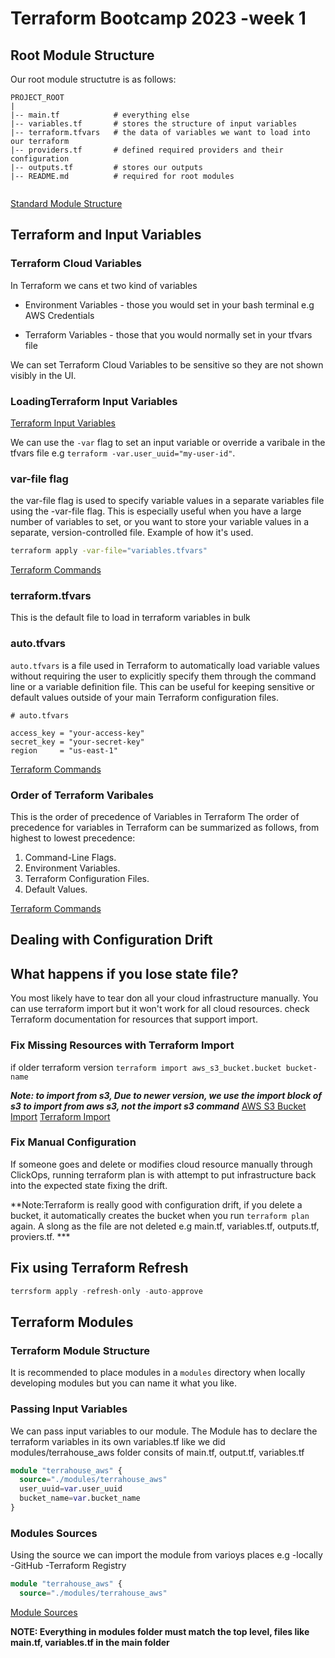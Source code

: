 # Terraform Bootcamp 2023 -week 1


## Root Module Structure

Our root module structutre is as follows:



```
PROJECT_ROOT
|
|-- main.tf            # everything else
|-- variables.tf       # stores the structure of input variables
|-- terraform.tfvars   # the data of variables we want to load into our terraform
|-- providers.tf       # defined required providers and their configuration
|-- outputs.tf         # stores our outputs
|-- README.md          # required for root modules


```


[Standard Module Structure](https://developer.hashicorp.com/terraform/language/modules/develop/structure)

## Terraform and Input Variables

### Terraform Cloud Variables

In Terraform we cans et two kind of variables
- Environment Variables - those you would set in your bash terminal e.g AWS Credentials

- Terraform Variables - those that you would normally set in your tfvars file

We can set Terraform Cloud Variables to be sensitive so they are not shown visibly in the UI.


### LoadingTerraform Input Variables
[Terraform Input Variables](https://developer.hashicorp.com/terraform/language/values/variables)

We can use the `-var` flag to set an input variable or override a varibale in the tfvars file e.g `terraform -var.user_uuid="my-user-id"`.

### var-file flag

the var-file flag is used to specify variable values in a separate variables file using the -var-file flag. This is especially useful when you have a large number of variables to set, or you want to store your variable values in a separate, version-controlled file.  Example of how it's used.
```sh
terraform apply -var-file="variables.tfvars"

```
[Terraform Commands](https://developer.hashicorp.com/terraform/cli/commands/)
### terraform.tfvars

This is the default file to load in terraform variables in bulk

### auto.tfvars

`auto.tfvars` is a file used in Terraform to automatically load variable values without requiring the user to explicitly specify them through the command line or a variable definition file. This can be useful for keeping sensitive or default values outside of your main Terraform configuration files.
```hcl
# auto.tfvars

access_key = "your-access-key"
secret_key = "your-secret-key"
region     = "us-east-1"

```

[Terraform Commands](https://developer.hashicorp.com/terraform/cli/commands/)

### Order of Terraform Varibales

This is the order of precedence of Variables in Terraform
The order of precedence for variables in Terraform can be summarized as follows, from highest to lowest precedence:

1. Command-Line Flags.
2. Environment Variables.
3. Terraform Configuration Files.
4. Default Values.

[Terraform Commands](https://developer.hashicorp.com/terraform/cli/commands/)


## Dealing with Configuration Drift

## What happens if you lose state file?

You most likely have to tear don all your cloud infrastructure manually. You can use terraform import but it won't work for all cloud resources. check Terraform documentation for resources that support import.
### Fix Missing Resources with Terraform Import
if older  terraform version
`terraform import aws_s3_bucket.bucket bucket-name`

***Note: to import from s3, Due to newer version, we use the import block of s3 to import from aws s3, not the import s3 command***
[AWS S3 Bucket Import](https://registry.terraform.io/providers/hashicorp/aws/latest/docs/resources/s3_bucket)
[Terraform Import](https://developer.hashicorp.com/terraform/cli/import)

### Fix Manual Configuration

If someone goes and delete or modifies cloud resource manually through ClickOps, running terraform plan is with attempt to put infrastructure back into the expected state fixing the drift. 

**Note:Terraform is really good with configuration drift, if you delete a bucket, it automatically creates the bucket when you run `terraform plan` again. A slong as the file are not deleted e.g main.tf, variables.tf, outputs.tf, proviers.tf. ***

## Fix using Terraform Refresh

```tf
terrsform apply -refresh-only -auto-approve
```

## Terraform Modules

### Terraform Module Structure
 It is recommended to place modules in a `modules` directory when locally developing modules but you can name it what you like.
### Passing Input Variables

We can pass input variables to our module.
The Module has to declare the terraform variables in its own variables.tf 
like we did modules/terrahouse_aws folder consits of main.tf, output.tf, variables.tf

```tf
module "terrahouse_aws" {
  source="./modules/terrahouse_aws"
  user_uuid=var.user_uuid
  bucket_name=var.bucket_name
}
```

### Modules Sources
Using the source we can import the module from varioys places e.g
-locally
-GitHub
-Terraform Registry 

```tf
module "terrahouse_aws" {
  source="./modules/terrahouse_aws"
```

[Module Sources](https://developer.hashicorp.com/terraform/language/modules/sources)

**NOTE: Everything in modules folder must match the top level, files like main.tf, variables.tf in the main folder**